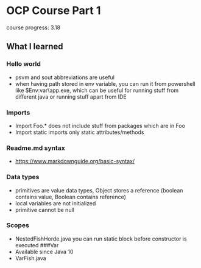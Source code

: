 # OCP Course Part 1

course progress: 3.18

## What I learned
### Hello world
- psvm and sout abbreviations are useful
- when having path stored in env variable, you can run it from powershell like $Env:var\app.exe, which can be useful for running stuff from different java or running stuff apart from IDE
### Imports
- Import Foo.* does not include stuff from packages which are in Foo
- Import static imports only static attributes/methods
### Readme.md syntax
- https://www.markdownguide.org/basic-syntax/
### Data types
- primitives are value data types, Object stores a reference (boolean contains value, Boolean contains reference)
- local variables are not initialized
- primitive cannot be null
### Scopes
- NestedFishHorde.java you can run static block before constructor is executed
###Var
- Available since Java 10
- VarFish.java